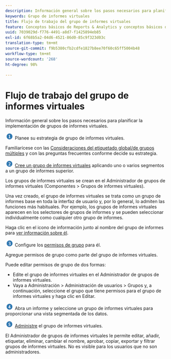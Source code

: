 ```yaml
---
description: Información general sobre los pasos necesarios para planificar la implementación de grupos de informes virtuales.
keywords: Grupo de informes virtuales
title: Flujo de trabajo del grupo de informes virtuales
feature: Conceptos básicos de Reports & Analytics y conceptos básicos de Analytics
uuid: 7039029d-f776-4491-a8d7-f1425894eb85
exl-id: 6f68b5a2-04d6-4521-86d0-85c9f323d03c
translation-type: tm+mt
source-git-commit: f9b5380cfb2cdfe1827b8ee70f60c65ff5004b48
workflow-type: tm+mt
source-wordcount: '268'
ht-degree: 98%

---
```


# Flujo de trabajo del grupo de informes virtuales

Información general sobre los pasos necesarios para planificar la implementación de grupos de informes virtuales.

![](assets/step1_icon.png) Planee su estrategia de grupo de informes virtuales.

Familiarícese con las [Consideraciones del etiquetado global/de grupos múltiples](/help/components/vrs/vrs-considerations.md) y con las preguntas frecuentes conforme decide su estrategia.

![](assets/step2_icon.png) [Cree un grupo de informes virtuales](/help/components/vrs/c-workflow-vrs/vrs-create.md) aplicando uno o varios segmentos a un grupo de informes superior.

Los grupos de informes virtuales se crean en el Administrador de grupos de informes virtuales (Componentes > Grupos de informes virtuales).

Una vez creado, el grupo de informes virtuales se trata como un grupo de informes base en toda la interfaz de usuario y, por lo general, lo admiten las funciones más habituales. Por ejemplo, los grupos de informes virtuales aparecen en los selectores de grupos de informes y se pueden seleccionar individualmente como cualquier otro grupo de informes.

Haga clic en el icono de información junto al nombre del grupo de informes para [ver información sobre él](/help/components/vrs/c-workflow-vrs/vrs-view.md).

![](assets/step3_icon.png) Configure los [permisos de grupo](/help/components/vrs/c-workflow-vrs/vrs-create.md) para él.

Agregue permisos de grupo como parte del grupo de informes virtuales.

Puede editar permisos de grupo de dos formas:

* Edite el grupo de informes virtuales en el Administrador de grupos de informes virtuales.
* Vaya a Administración > Administración de usuarios > Grupos y, a continuación, seleccione el grupo que tiene permisos para el grupo de informes virtuales y haga clic en Editar.

![](assets/step4_icon.png) Abra un informe y seleccione un grupo de informes virtuales para proporcionar una vista segmentada de los datos.

![](assets/step5_icon.png) [Administre](/help/components/vrs/c-workflow-vrs/vrs-manage.md) el grupo de informes virtuales.

El Administrador de grupos de informes virtuales le permite editar, añadir, etiquetar, eliminar, cambiar el nombre, aprobar, copiar, exportar y filtrar grupos de informes virtuales. No es visible para los usuarios que no son administradores.
